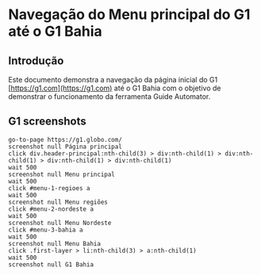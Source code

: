 # Navegação do Menu principal do G1 até o G1 Bahia

## Introdução

  Este documento demonstra a navegação da página inicial do G1 [https://g1.com](https://g1.com) até o G1 Bahia com o objetivo de demonstrar o funcionamento da ferramenta Guide Automator.

## G1 screenshots

```
go-to-page https://g1.globo.com/
screenshot null Página principal
click div.header-principal:nth-child(3) > div:nth-child(1) > div:nth-child(1) > div:nth-child(1) > div:nth-child(1)
wait 500
screenshot null Menu principal
wait 500
click #menu-1-regioes a
wait 500
screenshot null Menu regiões
click #menu-2-nordeste a
wait 500
screenshot null Menu Nordeste
click #menu-3-bahia a
wait 500
screenshot null Menu Bahia
click .first-layer > li:nth-child(3) > a:nth-child(1)
wait 500
screenshot null G1 Bahia
```

